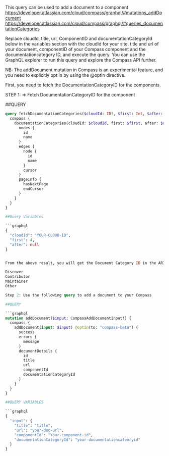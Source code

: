 This query can be used to add a document to a component
https://developer.atlassian.com/cloud/compass/graphql/#mutations_addDocument
https://developer.atlassian.com/cloud/compass/graphql/#queries_documentationCategories



Replace cloudId, title, url, ComponentID and documentationCategoryId below in the variables section with the cloudId for your site, title and url of your document, componentID of your Compass component and the documentationcategory ID, and execute the query. You can use the GraphQL explorer to run this query and explore the Compass API further.

NB: The addDocument mutation in Compass is an experimental feature, and you need to explicitly opt in by using the @optIn directive.

First, you need to fetch the DocumentationCategoryID for the components.

STEP 1: => Fetch DocumentationCategoryID for the component

##QUERY


```graphql
query fetchDocumentationCategories($cloudId: ID!, $first: Int, $after: String) {
  compass {
    documentationCategories(cloudId: $cloudId, first: $first, after: $after) @optIn(to: "compass-beta") {
      nodes {
        id
        name
      }
      edges {
        node {
          id
          name
        }
        cursor
      }
      pageInfo {
        hasNextPage
        endCursor
      }
    }
  }
}

##Query Variables

```graphql
{
  "cloudId": "YOUR-CLOUD-ID",
  "first": 4,
  "after": null
}


From the above result, you will get the Document Category ID in the ARI format for the following types:

Discover
Contributor
Maintainer
Other

Step 2: Use the following query to add a document to your Compass

##QUERY

```graphql
mutation addDocument($input: CompassAddDocumentInput!) {
  compass {
    addDocument(input: $input) @optIn(to: "compass-beta") {
      success
      errors {
        message
      }
      documentDetails {
        id
        title
        url
        componentId
        documentationCategoryId
      }
    }
  }
}

##QUERY VARIABLES

```graphql
{
  "input": {
    "title": "title",
    "url": "your-doc-url",
    "componentId": "Your-component-id",
    "documentationCategoryId": "your-documentationcateoryid"
  }
}

